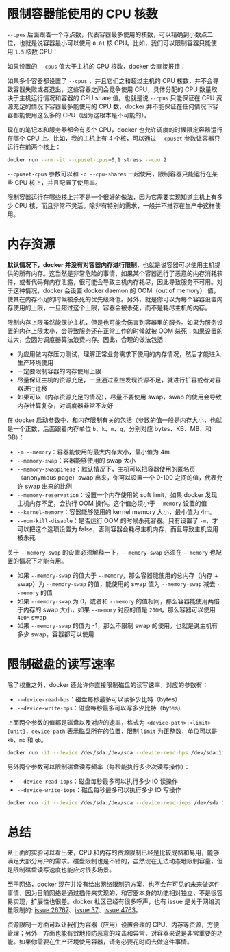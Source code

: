 # 限制容器能使用的 CPU 核数

`--cpus` 后面跟着一个浮点数，代表容器最多使用的核数，可以精确到小数点二位，也就是说容器最小可以使用 `0.01` 核 CPU。比如，我们可以限制容器只能使用 `1.5` 核数 CPU：

如果设置的 `--cpus` 值大于主机的 CPU 核数，docker 会直接报错：

如果多个容器都设置了 `--cpus` ，并且它们之和超过主机的 CPU 核数，并不会导致容器失败或者退出，这些容器之间会竞争使用 CPU，具体分配的 CPU 数量取决于主机运行情况和容器的 CPU share 值。也就是说 `--cpus` 只能保证在 CPU 资源充足的情况下容器最多能使用的 CPU 数，docker 并不能保证在任何情况下容器都能使用这么多的 CPU（因为这根本是不可能的）。

现在的笔记本和服务器都会有多个 CPU，docker 也允许调度的时候限定容器运行在哪个 CPU 上。比如，我的主机上有 4 个核，可以通过 `--cpuset` 参数让容器只运行在前两个核上：

```bash
docker run --rm -it --cpuset-cpus=0,1 stress --cpu 2
```

`--cpuset-cpus` 参数可以和 `-c --cpu-shares` 一起使用，限制容器只能运行在某些 CPU 核上，并且配置了使用率。

限制容器运行在哪些核上并不是一个很好的做法，因为它需要实现知道主机上有多少 CPU 核，而且非常不灵活。除非有特别的需求，一般并不推荐在生产中这样使用。

# 内存资源

**默认情况下，docker 并没有对容器内存进行限制**，也就是说容器可以使用主机提供的所有内存。这当然是非常危险的事情，如果某个容器运行了恶意的内存消耗软件，或者代码有内存泄露，很可能会导致主机内存耗尽，因此导致服务不可用。对于这种情况，docker 会设置 docker daemon 的 OOM（out of memory） 值，使其在内存不足的时候被杀死的优先级降低。另外，就是你可以为每个容器设置内存使用的上限，一旦超过这个上限，容器会被杀死，而不是耗尽主机的内存。

限制内存上限虽然能保护主机，但是也可能会伤害到容器里的服务。如果为服务设置的内存上限太小，会导致服务还在正常工作的时候就被 OOM 杀死；如果设置的过大，会因为调度器算法浪费内存。因此，合理的做法包括：

- 为应用做内存压力测试，理解正常业务需求下使用的内存情况，然后才能进入生产环境使用
- 一定要限制容器的内存使用上限
- 尽量保证主机的资源充足，一旦通过监控发现资源不足，就进行扩容或者对容器进行迁移
- 如果可以（内存资源充足的情况），尽量不要使用 swap，swap 的使用会导致内存计算复杂，对调度器非常不友好



在 docker 启动参数中，和内存限制有关的包括（参数的值一般是内存大小，也就是一个正数，后面跟着内存单位 `b`、`k`、`m`、`g`，分别对应 bytes、KB、MB、和 GB）：

- `-m --memory`：容器能使用的最大内存大小，最小值为 4m
- `--memory-swap`：容器能够使用的 swap 大小
- `--memory-swappiness`：默认情况下，主机可以把容器使用的匿名页（anonymous page）swap 出来，你可以设置一个 0-100 之间的值，代表允许 swap 出来的比例
- `--memory-reservation`：设置一个内存使用的 soft limit，如果 docker 发现主机内存不足，会执行 OOM 操作。这个值必须小于 `--memory` 设置的值
- `--kernel-memory`：容器能够使用的 kernel memory 大小，最小值为 4m。
- `--oom-kill-disable`：是否运行 OOM 的时候杀死容器。只有设置了 `-m`，才可以把这个选项设置为 false，否则容器会耗尽主机内存，而且导致主机应用被杀死


关于 `--memory-swap` 的设置必须解释一下，`--memory-swap` 必须在 `--memory` 也配置的情况下才能有用。

- 如果 `--memory-swap` 的值大于 `--memory`，那么容器能使用的总内存（内存 + swap）为 `--memory-swap` 的值，能使用的 swap 值为 `--memory-swap` 减去 `--memory` 的值
- 如果 `--memory-swap` 为 0，或者和 `--memory` 的值相同，那么容器能使用两倍于内存的 swap 大小，如果 `--memory` 对应的值是 `200M`，那么容器可以使用 `400M` swap
- 如果 `--memory-swap` 的值为 -1，那么不限制 swap 的使用，也就是说主机有多少 swap，容器都可以使用

# 限制磁盘的读写速率

除了权重之外，docker 还允许你直接限制磁盘的读写速率，对应的参数有：

- `--device-read-bps`：磁盘每秒最多可以读多少比特（bytes）
- `--device-write-bps`：磁盘每秒最多可以写多少比特（bytes）

上面两个参数的值都是磁盘以及对应的速率，格式为 `<device-path>:<limit>[unit]`，`device-path` 表示磁盘所在的位置，限制 `limit` 为正整数，单位可以是 `kb`、`mb` 和 `gb`。

```bash
docker run -it --device /dev/sda:/dev/sda --device-read-bps /dev/sda:1mb ubuntu:16.04 bash
```

另外两个参数可以限制磁盘读写频率（每秒能执行多少次读写操作）：

- `--device-read-iops`：磁盘每秒最多可以执行多少 IO 读操作
- `--device-write-iops`：磁盘每秒最多可以执行多少 IO 写操作

```bash
docker run -it --device /dev/sda:/dev/sda --device-read-iops /dev/sda:100 ubuntu:16.04 bash
```

# 总结

从上面的实验可以看出来，CPU 和内存的资源限制已经是比较成熟和易用，能够满足大部分用户的需求。磁盘限制也是不错的，虽然现在无法动态地限制容量，但是限制磁盘读写速度也能应对很多场景。

至于网络，docker 现在并没有给出网络限制的方案，也不会在可见的未来做这件事情，因为目前网络是通过插件来实现的，和容器本身的功能相对独立，不是很容易实现，扩展性也很差。docker 社区已经有很多呼声，也有 issue 是关于网络流量限制的: [issue 26767](https://github.com/moby/moby/issues/26767)、[issue 37](https://github.com/moby/moby/issues/37)、[issue 4763](https://github.com/moby/moby/issues/4763)。

资源限制一方面可以让我们为容器（应用）设置合理的 CPU、内存等资源，方便管理；另外一方面也能有效地预防恶意的攻击和异常，对容器来说是非常重要的功能。如果你需要在生产环境使用容器，请务必要花时间去做这件事情。